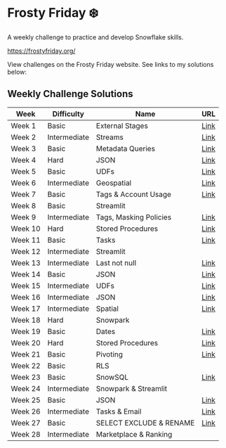 # Frosty Friday :snowflake:

A weekly challenge to practice and develop Snowflake skills.

https://frostyfriday.org/

View challenges on the Frosty Friday website. See links to my solutions below:

## Weekly Challenge Solutions

Week | Difficulty | Name | URL
---|---|---|---
Week 1 | Basic | External Stages | [Link](https://github.com/jameskalfox/frosty-friday-snowflake-challenges/blob/main/Week_01.sql)
Week 2 | Intermediate | Streams | [Link](https://github.com/jameskalfox/frosty-friday-snowflake-challenges/blob/main/Week_02.sql)
Week 3 | Basic | Metadata Queries | [Link](https://github.com/jameskalfox/frosty-friday-snowflake-challenges/blob/main/Week_03.sql)
Week 4 | Hard | JSON | [Link](https://github.com/jameskalfox/frosty-friday-snowflake-challenges/blob/main/Week_04.sql)
Week 5 | Basic | UDFs | [Link](https://github.com/jameskalfox/frosty-friday-snowflake-challenges/blob/main/Week_05.sql)
Week 6 | Intermediate | Geospatial | [Link](https://github.com/jameskalfox/frosty-friday-snowflake-challenges/blob/main/Week_06.sql)
Week 7 | Basic | Tags & Account Usage | [Link](https://github.com/jameskalfox/frosty-friday-snowflake-challenges/blob/main/Week_07.sql)
Week 8 | Basic | Streamlit |
Week 9 | Intermediate | Tags, Masking Policies | [Link](https://github.com/jameskalfox/frosty-friday-snowflake-challenges/blob/main/Week_09.sql)
Week 10 | Hard | Stored Procedures | [Link](https://github.com/jameskalfox/frosty-friday-snowflake-challenges/blob/main/Week_10.sql)
Week 11 | Basic | Tasks | [Link](https://github.com/jameskalfox/frosty-friday-snowflake-challenges/blob/main/Week_11.sql)
Week 12 | Intermediate| Streamlit
Week 13 | Intermediate | Last not null | [Link](https://github.com/jameskalfox/frosty-friday-snowflake-challenges/blob/main/Week_13.sql)
Week 14 | Basic | JSON | [Link](https://github.com/jameskalfox/frosty-friday-snowflake-challenges/blob/main/Week_14.sql)
Week 15 | Intermediate | UDFs | [Link](https://github.com/jameskalfox/frosty-friday-snowflake-challenges/blob/main/Week_15.sql)
Week 16 | Intermediate | JSON | [Link](https://github.com/jameskalfox/frosty-friday-snowflake-challenges/blob/main/Week_16.sql)
Week 17 | Intermediate | Spatial | [Link](https://github.com/jameskalfox/frosty-friday-snowflake-challenges/blob/main/Week_17.sql)
Week 18 | Hard | Snowpark |
Week 19 | Basic | Dates | [Link](https://github.com/jameskalfox/frosty-friday-snowflake-challenges/blob/main/Week_19.sql)
Week 20 | Hard | Stored Procedures | [Link](https://github.com/jameskalfox/frosty-friday-snowflake-challenges/blob/main/Week_20.sql)
Week 21 | Basic | Pivoting | [Link](https://github.com/jameskalfox/frosty-friday-snowflake-challenges/blob/main/Week_21.sql)
Week 22 | Basic | RLS |
Week 23 | Basic | SnowSQL | [Link](https://github.com/jameskalfox/frosty-friday-snowflake-challenges/blob/main/Week_23.sql)
Week 24 | Intermediate | Snowpark & Streamlit |
Week 25 | Basic | JSON | [Link](https://github.com/jameskalfox/frosty-friday-snowflake-challenges/blob/main/Week_25.sql)
Week 26 | Intermediate | Tasks & Email | [Link](https://github.com/jameskalfox/frosty-friday-snowflake-challenges/blob/main/Week_26.sql)
Week 27 | Basic | SELECT EXCLUDE & RENAME | [Link](https://github.com/jameskalfox/frosty-friday-snowflake-challenges/blob/main/Week_27.sql)
Week 28 | Intermediate | Marketplace & Ranking |